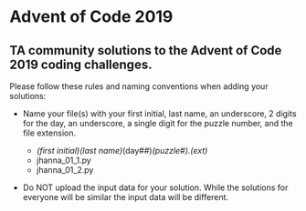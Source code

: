 # Advent of Code 2019
## TA community solutions to the Advent of Code 2019 coding challenges.


Please follow these rules and naming conventions when adding your solutions:
- Name your file(s) with your first initial, last name, an underscore, 2 digits for the day, an underscore, a single digit for the puzzle number, and the file extension.
  - _(first initial)(last name)_(day##)_(puzzle#).(ext)_
  - jhanna_01_1.py
  - jhanna_01_2.py
  
- Do NOT upload the input data for your solution. While the solutions for everyone will be similar the input data will be different.
